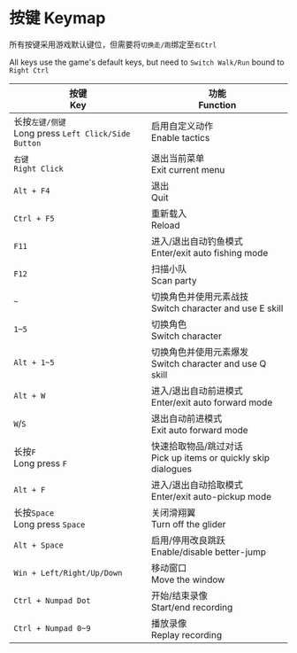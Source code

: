 # 按键 Keymap

所有按键采用游戏默认键位，但需要将`切换走/跑`绑定至`右Ctrl`

All keys use the game's default keys, but need to `Switch Walk/Run` bound to `Right Ctrl`

| 按键<br>Key                                            | 功能<br>Function                                                 |
| ------------------------------------------------------ | ---------------------------------------------------------------- |
| 长按`左键/侧键`<br>Long press `Left Click/Side Button` | 启用自定义动作<br>Enable tactics                                 |
| `右键`<br>`Right Click`                                | 退出当前菜单<br>Exit current menu                                |
| `Alt + F4`                                             | 退出<br>Quit                                                     |
| `Ctrl + F5`                                            | 重新载入<br>Reload                                               |
| `F11`                                                  | 进入/退出自动钓鱼模式<br>Enter/exit auto fishing mode            |
| `F12`                                                  | 扫描小队<br>Scan party                                           |
| `~`                                                    | 切换角色并使用元素战技<br>Switch character and use E skill             |
| `1~5`                                                  | 切换角色<br>Switch character                                     |
| `Alt + 1~5`                                            | 切换角色并使用元素爆发<br>Switch character and use Q skill       |
| `Alt + W`                                              | 进入/退出自动前进模式<br>Enter/exit auto forward mode            |
| `W`/`S`                                                | 退出自动前进模式<br>Exit auto forward mode                       |
| 长按`F`<br>Long press `F`                              | 快速拾取物品/跳过对话<br>Pick up items or quickly skip dialogues |
| `Alt + F`                                              | 进入/退出自动拾取模式<br>Enter/exit auto-pickup mode             |
| 长按`Space`<br>Long press `Space`                      | 关闭滑翔翼<br>Turn off the glider                                |
| `Alt + Space`                                          | 启用/停用改良跳跃<br>Enable/disable better-jump                  |
| `Win + Left/Right/Up/Down`                             | 移动窗口<br>Move the window                                      |
| `Ctrl + Numpad Dot`                                    | 开始/结束录像<br>Start/end recording                             |
| `Ctrl + Numpad 0~9`                                    | 播放录像<br>Replay recording                                     |
